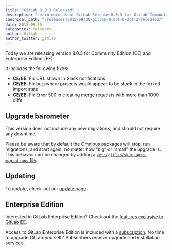 ```yaml
---
title: "GitLab 8.0.3 Released"
description: "Learn more about GitLab Release 8.0.3 for GitLab Community Edition (CE) and Enterprise Edition (EE)"
canonical_path: "/releases/2015/09/30/gitlab-8-dot-0-dot-3-released/"
date: 2015-09-30
categories: releases
author: GitLab
author_twitter: gitlab
---
```


Today we are releasing version 8.0.3 for Community Edition (CE) and Enterprise
Edition (EE).

It includes the following fixes:

- **CE/EE:** Fix URL shown in Slack notifications
- **CE/EE:** Fix bug where projects would appear to be stuck in the forked import state
- **CE/EE:** Fix Error 500 in creating merge requests with more than 1000 diffs

<!-- more -->

## Upgrade barometer

This version does not include any new migrations, and should not require any
downtime.

Please be aware that by default the Omnibus packages will stop, run migrations,
and start again, no matter how “big” or “small” the upgrade is. This behavior
can be changed by adding a [`/etc/gitlab/skip-auto-migrations`
file](http://doc.gitlab.com/omnibus/update/README.html).

## Updating

To update, check out our [update page](/update/).

## Enterprise Edition

Interested in GitLab Enterprise Edition?
Check out the [features exclusive to GitLab EE](/features/#enterprise).

Access to GitLab Enterprise Edition is included with a [subscription](http://www.gitlab.com/pricing).
No time to upgrade GitLab yourself?
Subscribers receive upgrade and installation services.
